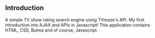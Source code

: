 ## Introduction 
A simple TV show rating search engine using TVmaze's API. My first introduction into AJAX and APIs in Javascript! This application contains HTML, CSS, Bulma and of course, Javascript. 

